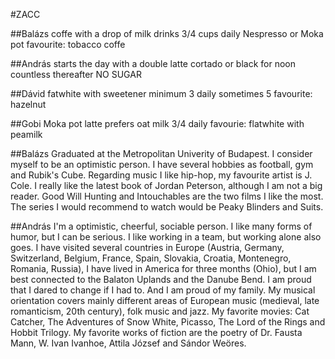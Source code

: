 #ZACC

##Balázs
coffe with a drop of milk
drinks 3/4 cups daily
Nespresso or Moka pot
favourite: tobacco coffe 

##András
starts the day with a double latte
cortado or black for noon
countless thereafter
NO SUGAR

##Dávid
fatwhite with sweetener
minimum 3 daily sometimes 5
favourite: hazelnut 

##Gobi
Moka pot latte
prefers oat milk
3/4 daily
favourie: flatwhite with peamilk

##Balázs
Graduated at the Metropolitan Univerity of Budapest. I consider myself to be an optimistic person. I have several hobbies as football, gym and Rubik's Cube. Regarding music I like hip-hop, my favourite artist is J. Cole. I really like the latest book of Jordan Peterson, although I am not a big reader. Good Will Hunting and Intouchables are the two films I like the most. The series I would recommend to watch would be Peaky Blinders and Suits.

##András
I'm a optimistic, cheerful, sociable person. I like many forms of humor, but I can be serious. I like working in a team, but working alone also goes.
I have visited several countries in Europe (Austria, Germany, Switzerland, Belgium, France, Spain, Slovakia, Croatia, Montenegro, Romania, Russia), I have lived in America for three months (Ohio), but I am best connected to the Balaton Uplands and the Danube Bend.
I am proud that I dared to change if I had to. And I am proud of my family.
My musical orientation covers mainly different areas of European music (medieval, late romanticism, 20th century), folk music and jazz. My favorite movies: Cat Catcher, The Adventures of Snow White, Picasso, The Lord of the Rings and Hobbit Trilogy. My favorite works of fiction are the poetry of Dr. Fausta Mann, W. Ivan Ivanhoe, Attila József and Sándor Weöres.
